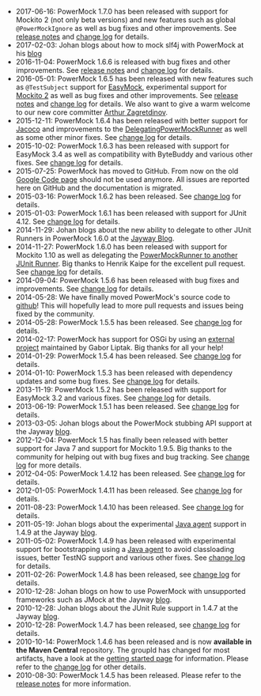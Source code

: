* 2017-06-16: PowerMock 1.7.0 has been released with support for Mockito 2 (not only beta versions) and new features such as global `@PowerMockIgnore` as well as bug fixes and other improvements. See [release notes](https://github.com/powermock/powermock/releases/tag/powermock-1.7.0) and [change log](https://raw.githubusercontent.com/powermock/powermock/master/docs/changelog.txt) for details. 
* 2017-02-03: Johan blogs about how to mock slf4j with PowerMock at his [blog](http://code.haleby.se/2017/02/03/a-case-for-powermock/)
* 2016-11-04: PowerMock 1.6.6 is released with bug fixes and other improvements. See [release notes](https://github.com/powermock/powermock/wiki/Release-Notes-PowerMock-1.6.6) and [change log](https://raw.githubusercontent.com/powermock/powermock/master/changelog.txt) for details.
* 2016-05-01: PowerMock 1.6.5 has been released with new features such as `@TestSubject` support for [EasyMock](http://easymock.org/), experimental support for [Mockito 2](http://mockito.org/) as well as bug fixes and other improvements. See [release notes](https://github.com/powermock/powermock/wiki/Release-Notes-PowerMock-1.6.5) and [change log](https://raw.githubusercontent.com/powermock/powermock/master/changelog.txt) for details. We also want to give a warm welcome to our new core committer [Arthur Zagretdinov](https://github.com/thekingnothing).
* 2015-12-11: PowerMock 1.6.4 has been released with better support for [Jacoco](http://eclemma.org/jacoco/) and improvements to the [DelegatingPowerMockRunner](https://github.com/jayway/powermock/wiki/JUnit_Delegating_Runner) as well as some other minor fixes. See [change log](https://raw.githubusercontent.com/jayway/powermock/master/changelog.txt) for details.
* 2015-10-02: PowerMock 1.6.3 has been released with support for EasyMock 3.4 as well as compatibility with ByteBuddy and various other fixes. See [change log](https://raw.githubusercontent.com/jayway/powermock/master/changelog.txt) for details.
* 2015-07-25: PowerMock has moved to GitHub. From now on the old <a href="https://code.google.com/p/powermock/">Google Code page</a> should not be used anymore. All issues are reported here on GitHub and the documentation is migrated.
* 2015-03-16: PowerMock 1.6.2 has been released. See [change log](https://raw.githubusercontent.com/jayway/powermock/master/changelog.txt) for details.
* 2015-01-03: PowerMock 1.6.1 has been released with support for JUnit 4.12. See [change log](https://raw.githubusercontent.com/jayway/powermock/master/changelog.txt) for details.
* 2014-11-29: Johan blogs about the new ability to delegate to other JUnit Runners in PowerMock 1.6.0 at the [Jayway Blog](http://www.jayway.com/2014/11/29/using-another-junit-runner-with-powermock/).
* 2014-11-27: PowerMock 1.6.0 has been released with support for Mockito 1.10 as well as delegating the [PowerMockRunner to another JUnit Runner](JUnit_Delegating_Runner). Big thanks to Henrik Kaipe for the excellent pull request. See [change log](https://raw.githubusercontent.com/jayway/powermock/master/changelog.txt) for details.
* 2014-09-04: PowerMock 1.5.6 has been released with bug fixes and improvements. See [change log](https://raw.githubusercontent.com/jayway/powermock/master/changelog.txt) for details.
* 2014-05-28: We have finally moved PowerMock's source code to [github](https://github.com/jayway/powermock)!  This will hopefully lead to more pull requests and issues being fixed by the community.
* 2014-05-28: PowerMock 1.5.5 has been released. See [change log](https://raw.githubusercontent.com/jayway/powermock/master/changelog.txt) for details.
* 2014-02-17: PowerMock has support for OSGi by using an <a href='https://code.google.com/p/powermock-osgi/'>external project</a> maintained by Gabor Liptak. Big thanks for all your help!
* 2014-01-29: PowerMock 1.5.4 has been released. See [change log](https://raw.githubusercontent.com/jayway/powermock/master/changelog.txt) for details.
* 2014-01-10: PowerMock 1.5.3 has been released with dependency updates and some bug fixes. See [change log](https://raw.githubusercontent.com/jayway/powermock/master/changelog.txt) for details.
* 2013-11-19: PowerMock 1.5.2 has been released with support for EasyMock 3.2 and various fixes. See [change log](http://powermock.googlecode.com/svn/trunk/changelog.txt) for details.
* 2013-06-19: PowerMock 1.5.1 has been released. See [change log](http://powermock.googlecode.com/svn/trunk/changelog.txt) for details.
* 2013-03-05: Johan blogs about the PowerMock stubbing API support at the Jayway [blog](http://www.jayway.com/2013/03/05/beyond-mocking-with-powermock/).
* 2012-12-04: PowerMock 1.5 has finally been released with better support for Java 7 and support for Mockito 1.9.5. Big thanks to the community for helping out with bug fixes and bug tracking. See [change log](http://powermock.googlecode.com/svn/trunk/changelog.txt) for more details.
* 2012-04-05: PowerMock 1.4.12 has been released. See [change log](http://powermock.googlecode.com/svn/trunk/changelog.txt) for details.
* 2012-01-05: PowerMock 1.4.11 has been released. See [change log](http://powermock.googlecode.com/svn/trunk/changelog.txt) for details.
* 2011-08-23: PowerMock 1.4.10 has been released. See [change log](http://powermock.googlecode.com/svn/trunk/changelog.txt) for details.
* 2011-05-19: Johan blogs about the experimental [Java agent](PowerMockAgent) support in 1.4.9 at the Jayway [blog](http://blog.jayway.com/2011/05/19/powermock-for-integration-testing/).
* 2011-05-02: PowerMock 1.4.9 has been released with experimental support for bootstrapping using a [Java agent](PowerMockAgent) to avoid classloading issues, better TestNG support and various other fixes. See [change log](http://powermock.googlecode.com/svn/trunk/changelog.txt) for details.
* 2011-02-26: PowerMock 1.4.8 has been released, see [change log](http://powermock.googlecode.com/svn/trunk/changelog.txt) for details.
* 2010-12-28: Johan blogs on how to use PowerMock with unsupported frameworks such as JMock at the Jayway [blog](http://blog.jayway.com/2010/12/28/powermock-with-unsupported-frameworks-such-as-jmock/).
* 2010-12-28: Johan blogs about the JUnit Rule support in 1.4.7 at the Jayway [blog](http://blog.jayway.com/2010/12/28/using-powermock-with-spring-integration-testing/).
* 2010-12-28: PowerMock 1.4.7 has been released, see [change log](http://powermock.googlecode.com/svn/trunk/changelog.txt) for details.
* 2010-10-14: PowerMock 1.4.6 has been released and is now **available in the Maven Central** repository. The groupId has changed for most artifacts, have a look at the [getting started page](GettingStarted) for information. Please refer to the [change log](http://powermock.googlecode.com/svn/trunk/changelog.txt) for other details.
* 2010-08-30: PowerMock 1.4.5 has been released. Please refer to the [release notes](ReleaseNotes145) for more information.